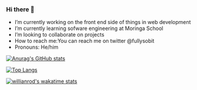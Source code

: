 ### Hi there 👋

- I’m currently working on the front end side of things in web development
- I’m currently learning sofware engineering at Moringa School
- I’m looking to collaborate on projects 
- How to reach me:You can reach me on twitter @fullysobit
- Pronouns: He/him


[![Anurag's GitHub stats](https://github-readme-stats.vercel.app/api?username=sobitd)](https://github.com/anuraghazra/github-readme-stats)

  [![Top Langs](https://github-readme-stats.vercel.app/api/top-langs/?username=sobitd)](https://github.com/anuraghazra/github-readme-stats) 
  
  [![willianrod's wakatime stats](https://github-readme-stats.vercel.app/api/wakatime?username=sobitd)](https://github.com/anuraghazra/github-readme-stats)

